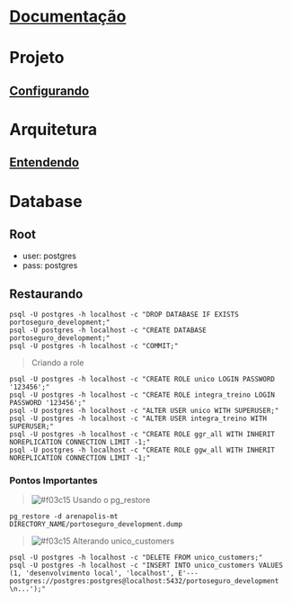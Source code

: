 # [Documentação](https://github.com/ISSIntel/documentation/blob/master/README.md)

# Projeto

## [Configurando](https://www.youtube.com/watch?v=qNszOG8grjM)

# Arquitetura

## [Entendendo](https://www.youtube.com/watch?v=PowNr_hFB-o)

# Database

## Root
* user: postgres
* pass: postgres

## Restaurando
```
psql -U postgres -h localhost -c "DROP DATABASE IF EXISTS portoseguro_development;"
psql -U postgres -h localhost -c "CREATE DATABASE portoseguro_development;"
psql -U postgres -h localhost -c "COMMIT;"

```
> Criando a role
```
psql -U postgres -h localhost -c "CREATE ROLE unico LOGIN PASSWORD '123456';"
psql -U postgres -h localhost -c "CREATE ROLE integra_treino LOGIN PASSWORD '123456';"
psql -U postgres -h localhost -c "ALTER USER unico WITH SUPERUSER;"
psql -U postgres -h localhost -c "ALTER USER integra_treino WITH SUPERUSER;"
psql -U postgres -h localhost -c "CREATE ROLE ggr_all WITH INHERIT NOREPLICATION CONNECTION LIMIT -1;"
psql -U postgres -h localhost -c "CREATE ROLE ggw_all WITH INHERIT NOREPLICATION CONNECTION LIMIT -1;"
```

### Pontos Importantes
>![#f03c15](https://via.placeholder.com/15/f03c15/000000?text=+) Usando o pg_restore
```
pg_restore -d arenapolis-mt DIRECTORY_NAME/portoseguro_development.dump
```

> ![#f03c15](https://via.placeholder.com/15/f03c15/000000?text=+) Alterando unico_customers

```
psql -U postgres -h localhost -c "DELETE FROM unico_customers;"
psql -U postgres -h localhost -c "INSERT INTO unico_customers VALUES (1, 'desenvolvimento local', 'localhost', E'--- postgres://postgres:postgres@localhost:5432/portoseguro_development \n...');"
